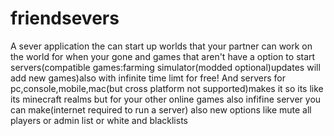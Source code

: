 # friendsevers
A sever application the can start up worlds that your partner can work on the world for when your gone and games that aren't have a option to start servers(compatible games:farming simulator(modded optional)updates will add new games)also with infinite time limt for free! And servers for pc,console,mobile,mac(but cross platform not supported)makes it so its like its minecraft realms but for your other online games also infifine server you can make(internet required to run a server) also new options like mute all players or admin list or white and blacklists 
